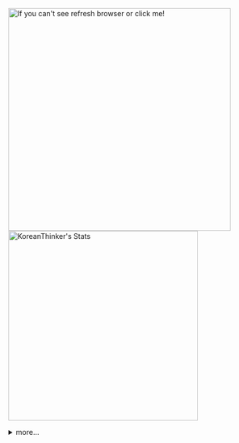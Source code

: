 <p  >
  <a target="_blank" href="https://github-readme-stats.vercel.app/api/wakatime?username=KoreanThinker&layout=compact&theme=dark&hide_border=true&langs_count=32" >
    <img width="440px"  src="https://github-readme-stats.vercel.app/api/wakatime?username=KoreanThinker&layout=compact&theme=dark&hide_border=true&langs_count=6" alt="If you can't see refresh browser or click me!" /> 
  </a>
    <img width="375px" src="https://github-readme-stats.vercel.app/api?username=KoreanThinker&theme=dark&hide_border=true&count_private=true" alt="KoreanThinker's Stats" />
</p>
<details>
<summary>more...</summary>
 
    
<!--START_SECTION:waka-->
**I'm a Night 🦉** 

```text
🌞 Morning    17 commits     ░░░░░░░░░░░░░░░░░░░░░░░░░   1.59% 
🌆 Daytime    358 commits    ████████░░░░░░░░░░░░░░░░░   33.4% 
🌃 Evening    609 commits    ██████████████░░░░░░░░░░░   56.81% 
🌙 Night      88 commits     ██░░░░░░░░░░░░░░░░░░░░░░░   8.21%

```
📅 **I'm Most Productive on Monday** 

```text
Monday       205 commits    ████░░░░░░░░░░░░░░░░░░░░░   19.12% 
Tuesday      170 commits    ████░░░░░░░░░░░░░░░░░░░░░   15.86% 
Wednesday    177 commits    ████░░░░░░░░░░░░░░░░░░░░░   16.51% 
Thursday     184 commits    ████░░░░░░░░░░░░░░░░░░░░░   17.16% 
Friday       141 commits    ███░░░░░░░░░░░░░░░░░░░░░░   13.15% 
Saturday     84 commits     ██░░░░░░░░░░░░░░░░░░░░░░░   7.84% 
Sunday       111 commits    ██░░░░░░░░░░░░░░░░░░░░░░░   10.35%

```


📊 **This Week I Spent My Time On** 

```text
⌚︎ Time Zone: Asia/Seoul

🐱‍💻 Projects: 
gilberto                 11 hrs 25 mins      ██████████████░░░░░░░░░░░   57.63% 
pires                    4 hrs 25 mins       █████░░░░░░░░░░░░░░░░░░░░   22.3% 
music-shorts             1 hr 46 mins        ██░░░░░░░░░░░░░░░░░░░░░░░   8.92% 
front                    1 hr                █░░░░░░░░░░░░░░░░░░░░░░░░   5.07% 
react-native-read-more   39 mins             ░░░░░░░░░░░░░░░░░░░░░░░░░   3.29%

```


 Last Updated on 04/01/2022
<!--END_SECTION:waka-->
</details>
